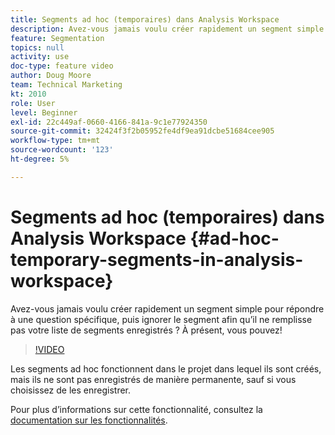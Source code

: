 ```yaml
---
title: Segments ad hoc (temporaires) dans Analysis Workspace
description: Avez-vous jamais voulu créer rapidement un segment simple pour répondre à une question spécifique, puis ignorer le segment afin qu’il ne remplisse pas votre liste de segments enregistrés ? À présent, vous pouvez!
feature: Segmentation
topics: null
activity: use
doc-type: feature video
author: Doug Moore
team: Technical Marketing
kt: 2010
role: User
level: Beginner
exl-id: 22c449af-0660-4166-841a-9c1e77924350
source-git-commit: 32424f3f2b05952fe4df9ea91dcbe51684cee905
workflow-type: tm+mt
source-wordcount: '123'
ht-degree: 5%

---
```


# Segments ad hoc (temporaires) dans Analysis Workspace {#ad-hoc-temporary-segments-in-analysis-workspace}

Avez-vous jamais voulu créer rapidement un segment simple pour répondre à une question spécifique, puis ignorer le segment afin qu’il ne remplisse pas votre liste de segments enregistrés ? À présent, vous pouvez!

>[!VIDEO](https://video.tv.adobe.com/v/23978/?quality=12)

Les segments ad hoc fonctionnent dans le projet dans lequel ils sont créés, mais ils ne sont pas enregistrés de manière permanente, sauf si vous choisissez de les enregistrer.

Pour plus d’informations sur cette fonctionnalité, consultez la [documentation sur les fonctionnalités](https://marketing.adobe.com/resources/help/en_US/analytics/analysis-workspace/t_freeform-project-segment.html).
